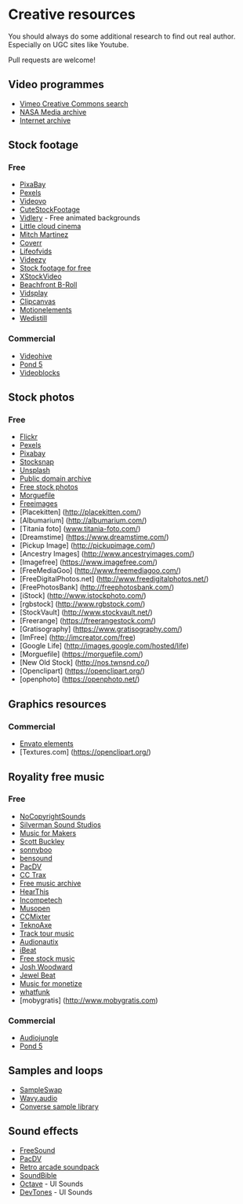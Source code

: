 Creative resources
==================

You should always do some additional research to find out real author.
Especially on UGC sites like Youtube.

Pull requests are welcome!

Video programmes
----------------

 - [Vimeo Creative Commons search](https://vimeo.com/creativecommons)
 - [NASA Media archive](https://www.dvidshub.net/unit/NASA#.UZJ3T5VKuvI)
 - [Internet archive](https://archive.org/details/movies)

Stock footage
-------------

### Free

 - [PixaBay](https://pixabay.com)
 - [Pexels](https://videos.pexels.com)
 - [Videovo](https://www.videvo.net)
 - [CuteStockFootage](https://www.cutestockfootage.com/)
 - [Vidlery](http://vidlery.com/) - Free animated backgrounds
 - [Little cloud cinema](http://www.littlecloudcinema.com/footage.html)
 - [Mitch Martinez](http://mitchmartinez.com/free-4k-red-epic-stock-footage/ )
 - [Coverr](http://www.coverr.co/)
 - [Lifeofvids](http://www.lifeofvids.com/)
 - [Videezy](https://www.videezy.com/browse)
 - [Stock footage for free](http://www.stockfootageforfree.com/)
 - [XStockVideo](http://www.xstockvideo.com/)
 - [Beachfront B-Roll](http://www.beachfrontbroll.com/)
 - [Vidsplay](http://www.vidsplay.com/)
 - [Clipcanvas](http://www.clipcanvas.com/free-footage/)
 - [Motionelements](http://www.motionelements.com/free/stock-footage)
 - [Wedistill](http://www.wedistill.io/)

### Commercial

 - [Videohive](https://videohive.net)
 - [Pond 5](https://pond5.com)
 - [Videoblocks](https://videoblocks.com)


Stock photos
------------

### Free

 - [Flickr](https://www.flickr.com/creativecommons/)
 - [Pexels](https://pexels.com)
 - [Pixabay](https://pixabay.com)
 - [Stocksnap](https://stocksnap.io/)
 - [Unsplash](https://unsplash.com/)
 - [Public domain archive](http://publicdomainarchive.com/free-stock-photos/)
 - [Free stock photos](https://www.freestockphotos.org/)
 - [Morguefile](https://morguefile.com/search/morguefile/1/pop)
 - [Freeimages](http://www.freeimages.co.uk/terms.htm)
 - [Placekitten] (http://placekitten.com/)
 - [Albumarium] (http://albumarium.com/)
 - [Titania foto] (www.titania-foto.com/)
 - [Dreamstime] (https://www.dreamstime.com/)
 - [Pickup Image] (http://pickupimage.com/)
 - [Ancestry Images] (http://www.ancestryimages.com/)
 - [Imagefree] (https://www.imagefree.com/)
 - [FreeMediaGoo] (http://www.freemediagoo.com/)
 - [FreeDigitalPhotos.net] (http://www.freedigitalphotos.net/)
 - [FreePhotosBank] (http://freephotosbank.com/)
 - [iStock] (http://www.istockphoto.com/)
 - [rgbstock] (http://www.rgbstock.com/)
 - [StockVault] (http://www.stockvault.net/)
 - [Freerange] (https://freerangestock.com/)
 - [Gratisography] (https://www.gratisography.com/)
 - [ImFree] (http://imcreator.com/free)
 - [Google Life] (http://images.google.com/hosted/life)
 - [Morguefile] (https://morguefile.com/)
 - [New Old Stock] (http://nos.twnsnd.co/)
 - [Openclipart] (https://openclipart.org/)
 - [openphoto] (https://openphoto.net/)
 
Graphics resources
------------------

### Commercial

 - [Envato elements](https://elements.envato.com)
 - [Textures.com] (https://openclipart.org/)
 


Royality free music
-------------------

### Free

 - [NoCopyrightSounds](http://nocopyrightsounds.co.uk/)
 - [Silverman Sound Studios](https://www.silvermansound.com/free-music)
 - [Music for Makers](https://musicformakers.com/)
 - [Scott Buckley](http://www.scottbuckley.com.au/library/)
 - [sonnyboo](http://sonnyboo.com/music/music.htm)
 - [bensound](https://www.bensound.com/)
 - [PacDV](http://www.pacdv.com/sounds/free-music.html)
 - [CC Trax](https://cctrax.com/)
 - [Free music archive](http://freemusicarchive.org/)
 - [HearThis](https://hearthis.at/creative-commons/)
 - [Incompetech](http://incompetech.com/music/)
 - [Musopen](https://musopen.org/)
 - [CCMixter](http://dig.ccmixter.org/free)
 - [TeknoAxe](http://teknoaxe.com/Home.php)
 - [Track tour music](http://tracktourmusic.com/)
 - [Audionautix](http://audionautix.com/)
 - [iBeat](http://audio.ibeat.org/?ccm=/media/tags/alternative)
 - [Free stock music](https://www.freestockmusic.com/)
 - [Josh Woodward](https://www.joshwoodward.com/)
 - [Jewel Beat](http://www.jewelbeat.com/free/free-background-music.htm)
 - [Music for monetize](https://www.youtube.com/user/MusicForMonetize/videos)
 - [whatfunk]( http://www.whatfunk.com/)
 - [mobygratis] (http://www.mobygratis.com)
 

### Commercial

 - [Audiojungle](https://audiojungle.net)
 - [Pond 5](https://pond5.com)

Samples and loops
-----------------

 - [SampleSwap](http://sampleswap.org/)
 - [Wavy.audio](http://wavy.audio/)
 - [Converse sample library](https://www.conversesamplelibrary.com/)

Sound effects
-------------

 - [FreeSound](http://freesound.org/browse/)
 - [PacDV](http://www.pacdv.com/sounds/index.html)
 - [Retro arcade soundpack](http://www.themotionmonkey.co.uk/free-resources/retro-arcade-sounds/)
 - [SoundBible](http://soundbible.com/)
 - [Octave](http://raisedbeaches.com/octave/) - UI Sounds
 - [DevTones](http://rcptones.com/dev_tones/) - UI Sounds
